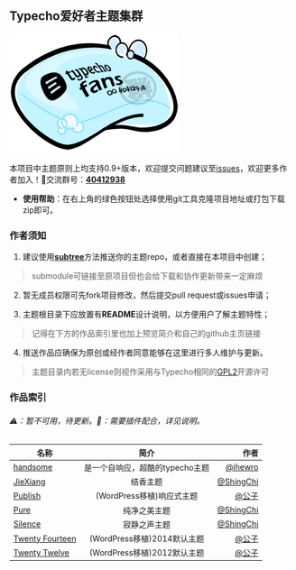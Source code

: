 ## Typecho爱好者主题集群

![logo](https://raw.githubusercontent.com/typecho-fans/typecho-fans.github.io/master/soapgroup.png)

本项目中主题原则上均支持0.9+版本，欢迎提交问题建议至[issues](https://github.com/typecho-fans/plugins/issues)，欢迎更多作者加入！:penguin:交流群号：[**40412938**](http://shang.qq.com/wpa/qunwpa?idkey=a5a8afedf099e18ddf9b530db9217251e39001d52aace42888bf470d9b6cb86a)

- **使用帮助**：在右上角的绿色按钮处选择使用git工具克隆项目地址或打包下载zip即可。

### 作者须知

1. 建议使用[**subtree**](http://aoxuis.me/post/2013-08-06-git-subtree)方法推送你的主题repo，或者直接在本项目中创建；

 >submodule可链接至原项目但也会给下载和协作更新带来一定麻烦

2. 暂无成员权限可先fork项目修改，然后提交pull request或issues申请；

3. 主题根目录下应放置有**README**设计说明，以方便用户了解主题特性；

 >记得在下方的作品索引里也加上预览简介和自己的github主页链接

4. 推送作品应确保为原创或经作者同意能够在这里进行多人维护与更新。

 >主题目录内若无license则视作采用与Typecho相同的[GPL2](https://github.com/typecho/typecho/blob/master/LICENSE.txt)开源许可

### 作品索引

###### :warning:：暂不可用，待更新。:dart:：需要插件配合，详见说明。

名称 | 简介 | 作者
---- | :----: | ----:
[handsome](/handsome) | 是一个自响应，超酷的typecho主题 | [@ihewro](https://github.com/ihewro)
[JieXiang](/jiexiang) | 结香主题 | [@ShingChi](https://github.com/shingchi)
[Publish](/publish) | (WordPress移植)响应式主题 | [@公子](https://github.com/lizheming)
[Pure](/pure) | 纯净之美主题 | [@ShingChi](https://github.com/shingchi)
[Silence](/silence) | 寂静之声主题 | [@ShingChi](https://github.com/shingchi)
[Twenty Fourteen](/twentyfourteen) | (WordPress移植)2014默认主题 | [@公子](https://github.com/lizheming)
[Twenty Twelve](/twentytwelve) | (WordPress移植)2012默认主题 | [@公子](https://github.com/lizheming)
